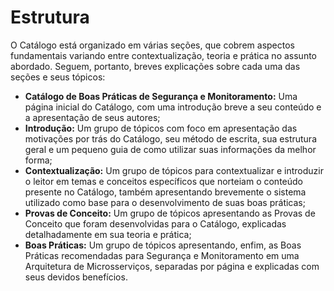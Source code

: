 # Estrutura

O Catálogo está organizado em várias seções, que cobrem aspectos fundamentais variando entre contextualização, teoria e prática no assunto abordado. Seguem, portanto, breves explicações sobre cada uma das seções e seus tópicos:

* **Catálogo de Boas Práticas de Segurança e Monitoramento:** Uma página inicial do Catálogo, com uma introdução breve a seu conteúdo e a apresentação de seus autores;
* **Introdução:** Um grupo de tópicos com foco em apresentação das motivações por trás do Catálogo, seu método de escrita, sua estrutura geral e um pequeno guia de como utilizar suas informações da melhor forma;
* **Contextualização:** Um grupo de tópicos para contextualizar e introduzir o leitor em temas e conceitos específicos que norteiam o conteúdo presente no Catálogo, também apresentando brevemente o sistema utilizado como base para o desenvolvimento de suas boas práticas;
* **Provas de Conceito:** Um grupo de tópicos apresentando as Provas de Conceito que foram desenvolvidas para o Catálogo, explicadas detalhadamente em sua teoria e prática;
* **Boas Práticas:** Um grupo de tópicos apresentando, enfim, as Boas Práticas recomendadas para Segurança e Monitoramento em uma Arquitetura de Microsserviços, separadas por página e explicadas com seus devidos benefícios.
